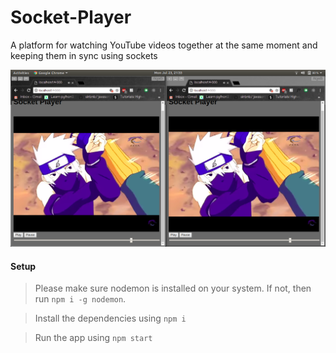 # Socket-Player
A platform for watching YouTube videos together at the same moment and keeping them in sync using sockets

![alt text](https://github.com/aayush1408/Socket-Player/blob/master/Screenshot/Screenshot.png "Screenshot of the repo")

#### Setup
> Please make sure nodemon is installed on your system. If not, then run ```npm i -g nodemon```.

> Install the dependencies using ```npm i```

> Run the app using ```npm start``` 

